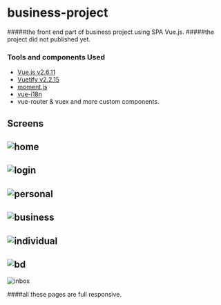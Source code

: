 # business-project
 #####the front end part of business project using SPA Vue.js.
 #####the project did not published yet.


### Tools and components Used
 - [Vue.js v2.6.11](https://vuejs.org/)
 - [Vuetify v2.2.15](https://vuetifyjs.com/en/)
 - [moment.js](https://momentjs.com/)
 - [vue-i18n](https://kazupon.github.io/vue-i18n/)
 - vue-router & vuex
 and more custom components.
 

## Screens
![home](./screens/home-page.png)
-
![login](./screens/login.png)
-
![personal](./screens/personal-page.png)
-
![business](./screens/business-page.png)
-
![individual](./screens/individual-page.png)
-
![bd](./screens/bd.png)
-
![inbox](./screens/inbox.png)

####all these pages are full responsive.